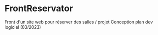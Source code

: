 # FrontReservator
Front d'un site web pour réserver des salles / projet  Conception plan dev logiciel (03/2023)
